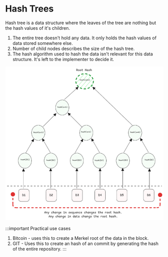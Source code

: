 # Hash Trees

Hash tree is a data structure where the leaves of the tree are nothing
but the hash values of it's children.

1. The entire tree doesn't hold any data. It only holds the hash values of data stored somewhere else.
2. Number of child nodes describes the size of the hash tree.
3. The hash algorithm used to hash the data isn't relevant for this data structure.
   It's left to the implementer to decide it.

![hash-tree](../../static/img/hash-tree.excalidraw.png)

:::important Practical use cases

1. Bitcoin - uses this to create a Merkel root of the data in the block.
2. GIT - Uses this to create an hash of an commit by generating the hash of the entire repository.
   :::
